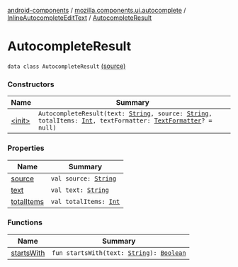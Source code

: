 [android-components](../../../index.md) / [mozilla.components.ui.autocomplete](../../index.md) / [InlineAutocompleteEditText](../index.md) / [AutocompleteResult](./index.md)

# AutocompleteResult

`data class AutocompleteResult` [(source)](https://github.com/mozilla-mobile/android-components/blob/master/components/ui/autocomplete/src/main/java/mozilla/components/ui/autocomplete/InlineAutocompleteEditText.kt#L94)

### Constructors

| Name | Summary |
|---|---|
| [&lt;init&gt;](-init-.md) | `AutocompleteResult(text: `[`String`](https://kotlinlang.org/api/latest/jvm/stdlib/kotlin/-string/index.html)`, source: `[`String`](https://kotlinlang.org/api/latest/jvm/stdlib/kotlin/-string/index.html)`, totalItems: `[`Int`](https://kotlinlang.org/api/latest/jvm/stdlib/kotlin/-int/index.html)`, textFormatter: `[`TextFormatter`](../../-text-formatter.md)`? = null)` |

### Properties

| Name | Summary |
|---|---|
| [source](source.md) | `val source: `[`String`](https://kotlinlang.org/api/latest/jvm/stdlib/kotlin/-string/index.html) |
| [text](text.md) | `val text: `[`String`](https://kotlinlang.org/api/latest/jvm/stdlib/kotlin/-string/index.html) |
| [totalItems](total-items.md) | `val totalItems: `[`Int`](https://kotlinlang.org/api/latest/jvm/stdlib/kotlin/-int/index.html) |

### Functions

| Name | Summary |
|---|---|
| [startsWith](starts-with.md) | `fun startsWith(text: `[`String`](https://kotlinlang.org/api/latest/jvm/stdlib/kotlin/-string/index.html)`): `[`Boolean`](https://kotlinlang.org/api/latest/jvm/stdlib/kotlin/-boolean/index.html) |
